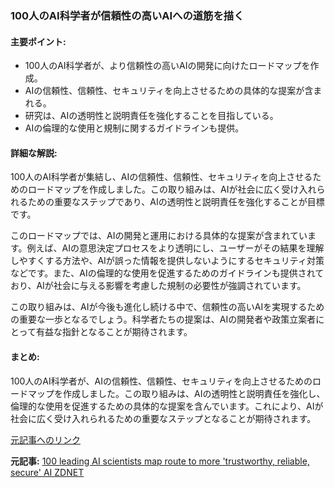 ### 100人のAI科学者が信頼性の高いAIへの道筋を描く

#### 主要ポイント:
- 100人のAI科学者が、より信頼性の高いAIの開発に向けたロードマップを作成。
- AIの信頼性、信頼性、セキュリティを向上させるための具体的な提案が含まれる。
- 研究は、AIの透明性と説明責任を強化することを目指している。
- AIの倫理的な使用と規制に関するガイドラインも提供。

#### 詳細な解説:
100人のAI科学者が集結し、AIの信頼性、信頼性、セキュリティを向上させるためのロードマップを作成しました。この取り組みは、AIが社会に広く受け入れられるための重要なステップであり、AIの透明性と説明責任を強化することが目標です。

このロードマップでは、AIの開発と運用における具体的な提案が含まれています。例えば、AIの意思決定プロセスをより透明にし、ユーザーがその結果を理解しやすくする方法や、AIが誤った情報を提供しないようにするセキュリティ対策などです。また、AIの倫理的な使用を促進するためのガイドラインも提供されており、AIが社会に与える影響を考慮した規制の必要性が強調されています。

この取り組みは、AIが今後も進化し続ける中で、信頼性の高いAIを実現するための重要な一歩となるでしょう。科学者たちの提案は、AIの開発者や政策立案者にとって有益な指針となることが期待されます。

#### まとめ:
100人のAI科学者が、AIの信頼性、信頼性、セキュリティを向上させるためのロードマップを作成しました。この取り組みは、AIの透明性と説明責任を強化し、倫理的な使用を促進するための具体的な提案を含んでいます。これにより、AIが社会に広く受け入れられるための重要なステップとなることが期待されます。

[元記事へのリンク](https://www.zdnet.com/article/100-leading-ai-scientists-map-route-to-more-trustworthy-reliable-secure-ai/)

**元記事:** [100 leading AI scientists map route to more 'trustworthy, reliable, secure' AI ZDNET](https://www.zdnet.com/article/100-leading-ai-scientists-map-route-to-more-trustworthy-reliable-secure-ai/)